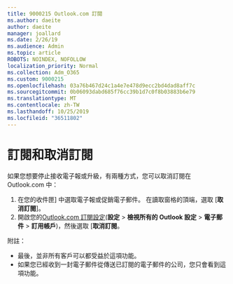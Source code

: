 ```yaml
---
title: 9000215 Outlook.com 訂閱
ms.author: daeite
author: daeite
manager: joallard
ms.date: 2/26/19
ms.audience: Admin
ms.topic: article
ROBOTS: NOINDEX, NOFOLLOW
localization_priority: Normal
ms.collection: Adm_O365
ms.custom: 9000215
ms.openlocfilehash: 03a76b467d24c1a4e7e478d9ecc2bd4dad8aff7c
ms.sourcegitcommit: 0b06093dabd685f76cc39b1d7c0f8b03883b6e79
ms.translationtype: MT
ms.contentlocale: zh-TW
ms.lasthandoff: 10/25/2019
ms.locfileid: "36511802"
---
```

# <a name="subscriptions-and-unsubscribing"></a>訂閱和取消訂閱

如果您想要停止接收電子報或升級，有兩種方式，您可以取消訂閱在 Outlook.com 中：

1. 在您的收件匣] 中選取電子報或促銷電子郵件。 在讀取窗格的頂端，選取 [**取消訂閱**]。
2. 開啟您的[Outlook.com 訂閱設定](https://outlook.live.com/mail/options/mail/brandsSubscriptions)(**設定** > **檢視所有的 Outlook 設定** > **電子郵件** > **訂用帳戶**)，然後選取 [**取消訂閱**。

附註：

- 最後，並非所有客戶可以都受益於這項功能。
- 如果您已經收到一封電子郵件從傳送已訂閱的電子郵件的公司，您只會看到這項功能。